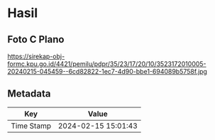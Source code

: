 # Hasil

## Foto C Plano

https://sirekap-obj-formc.kpu.go.id/4421/pemilu/pdpr/35/23/17/20/10/3523172010005-20240215-045459--6cd82822-1ec7-4d90-bbe1-694089b5758f.jpg


## Metadata

| Key        | Value               |
| ---------- | ------------------- |
| Time Stamp | 2024-02-15 15:01:43 |



